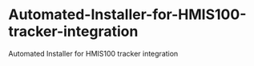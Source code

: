 # Automated-Installer-for-HMIS100-tracker-integration
Automated Installer for HMIS100 tracker integration
